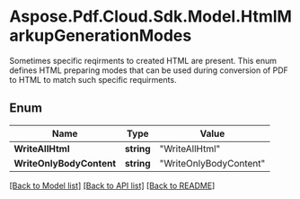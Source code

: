 # Aspose.Pdf.Cloud.Sdk.Model.HtmlMarkupGenerationModes
Sometimes specific reqirments to created HTML are present.
This enum defines HTML preparing modes that can be used
during conversion of PDF to HTML to match such specific requirments.
            

## Enum

Name | Type | Value
------------ | ------------- | -------------
**WriteAllHtml** | **string** | "WriteAllHtml"
**WriteOnlyBodyContent** | **string** | "WriteOnlyBodyContent"


[[Back to Model list]](../README.md#documentation-for-models) [[Back to API list]](../README.md#documentation-for-api-endpoints) [[Back to README]](../README.md)


